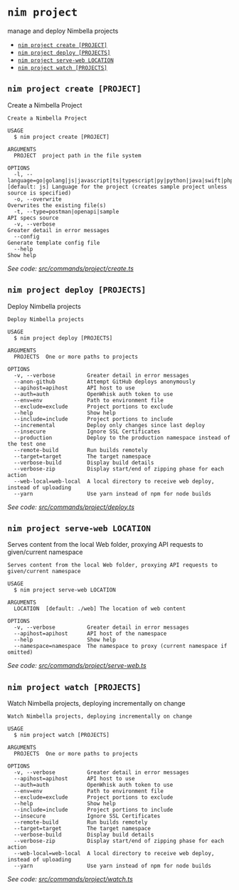 `nim project`
=============

manage and deploy Nimbella projects

* [`nim project create [PROJECT]`](#nim-project-create-project)
* [`nim project deploy [PROJECTS]`](#nim-project-deploy-projects)
* [`nim project serve-web LOCATION`](#nim-project-serve-web-location)
* [`nim project watch [PROJECTS]`](#nim-project-watch-projects)

## `nim project create [PROJECT]`

Create a Nimbella Project

```
Create a Nimbella Project

USAGE
  $ nim project create [PROJECT]

ARGUMENTS
  PROJECT  project path in the file system

OPTIONS
  -l, --language=go|golang|js|javascript|ts|typescript|py|python|java|swift|php  [default: js] Language for the project (creates sample project unless source is specified)
  -o, --overwrite                                                                Overwrites the existing file(s)
  -t, --type=postman|openapi|sample                                              API specs source
  -v, --verbose                                                                  Greater detail in error messages
  --config                                                                       Generate template config file
  --help                                                                         Show help
```

_See code: [src/commands/project/create.ts](https://github.com/nimbella/nimbella-cli/blob/v1.13.0/src/commands/project/create.ts)_

## `nim project deploy [PROJECTS]`

Deploy Nimbella projects

```
Deploy Nimbella projects

USAGE
  $ nim project deploy [PROJECTS]

ARGUMENTS
  PROJECTS  One or more paths to projects

OPTIONS
  -v, --verbose          Greater detail in error messages
  --anon-github          Attempt GitHub deploys anonymously
  --apihost=apihost      API host to use
  --auth=auth            OpenWhisk auth token to use
  --env=env              Path to environment file
  --exclude=exclude      Project portions to exclude
  --help                 Show help
  --include=include      Project portions to include
  --incremental          Deploy only changes since last deploy
  --insecure             Ignore SSL Certificates
  --production           Deploy to the production namespace instead of the test one
  --remote-build         Run builds remotely
  --target=target        The target namespace
  --verbose-build        Display build details
  --verbose-zip          Display start/end of zipping phase for each action
  --web-local=web-local  A local directory to receive web deploy, instead of uploading
  --yarn                 Use yarn instead of npm for node builds
```

_See code: [src/commands/project/deploy.ts](https://github.com/nimbella/nimbella-cli/blob/v1.13.0/src/commands/project/deploy.ts)_

## `nim project serve-web LOCATION`

Serves content from the local Web folder, proxying API requests to given/current namespace

```
Serves content from the local Web folder, proxying API requests to given/current namespace

USAGE
  $ nim project serve-web LOCATION

ARGUMENTS
  LOCATION  [default: ./web] The location of web content

OPTIONS
  -v, --verbose          Greater detail in error messages
  --apihost=apihost      API host of the namespace
  --help                 Show help
  --namespace=namespace  The namespace to proxy (current namespace if omitted)
```

_See code: [src/commands/project/serve-web.ts](https://github.com/nimbella/nimbella-cli/blob/v1.13.0/src/commands/project/serve-web.ts)_

## `nim project watch [PROJECTS]`

Watch Nimbella projects, deploying incrementally on change

```
Watch Nimbella projects, deploying incrementally on change

USAGE
  $ nim project watch [PROJECTS]

ARGUMENTS
  PROJECTS  One or more paths to projects

OPTIONS
  -v, --verbose          Greater detail in error messages
  --apihost=apihost      API host to use
  --auth=auth            OpenWhisk auth token to use
  --env=env              Path to environment file
  --exclude=exclude      Project portions to exclude
  --help                 Show help
  --include=include      Project portions to include
  --insecure             Ignore SSL Certificates
  --remote-build         Run builds remotely
  --target=target        The target namespace
  --verbose-build        Display build details
  --verbose-zip          Display start/end of zipping phase for each action
  --web-local=web-local  A local directory to receive web deploy, instead of uploading
  --yarn                 Use yarn instead of npm for node builds
```

_See code: [src/commands/project/watch.ts](https://github.com/nimbella/nimbella-cli/blob/v1.13.0/src/commands/project/watch.ts)_
